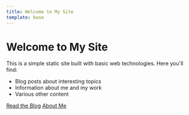 ```yaml
---
title: Welcome to My Site
template: base
---
```


# Welcome to My Site

This is a simple static site built with basic web technologies. Here you'll find:

- Blog posts about interesting topics
- Information about me and my work
- Various other content

[Read the Blog](/blog)
[About Me](/about) 